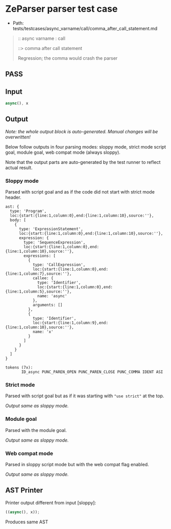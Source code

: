 # ZeParser parser test case

- Path: tests/testcases/async_varname/call/comma_after_call_statement.md

> :: async varname : call
>
> ::> comma after call statement
>
> Regression; the comma would crash the parser

## PASS

## Input

`````js
async(), x
`````

## Output

_Note: the whole output block is auto-generated. Manual changes will be overwritten!_

Below follow outputs in four parsing modes: sloppy mode, strict mode script goal, module goal, web compat mode (always sloppy).

Note that the output parts are auto-generated by the test runner to reflect actual result.

### Sloppy mode

Parsed with script goal and as if the code did not start with strict mode header.

`````
ast: {
  type: 'Program',
  loc:{start:{line:1,column:0},end:{line:1,column:10},source:''},
  body: [
    {
      type: 'ExpressionStatement',
      loc:{start:{line:1,column:0},end:{line:1,column:10},source:''},
      expression: {
        type: 'SequenceExpression',
        loc:{start:{line:1,column:0},end:{line:1,column:10},source:''},
        expressions: [
          {
            type: 'CallExpression',
            loc:{start:{line:1,column:0},end:{line:1,column:7},source:''},
            callee: {
              type: 'Identifier',
              loc:{start:{line:1,column:0},end:{line:1,column:5},source:''},
              name: 'async'
            },
            arguments: []
          },
          {
            type: 'Identifier',
            loc:{start:{line:1,column:9},end:{line:1,column:10},source:''},
            name: 'x'
          }
        ]
      }
    }
  ]
}

tokens (7x):
       ID_async PUNC_PAREN_OPEN PUNC_PAREN_CLOSE PUNC_COMMA IDENT ASI
`````

### Strict mode

Parsed with script goal but as if it was starting with `"use strict"` at the top.

_Output same as sloppy mode._

### Module goal

Parsed with the module goal.

_Output same as sloppy mode._

### Web compat mode

Parsed in sloppy script mode but with the web compat flag enabled.

_Output same as sloppy mode._

## AST Printer

Printer output different from input [sloppy]:

````js
((async(), x));
````

Produces same AST
